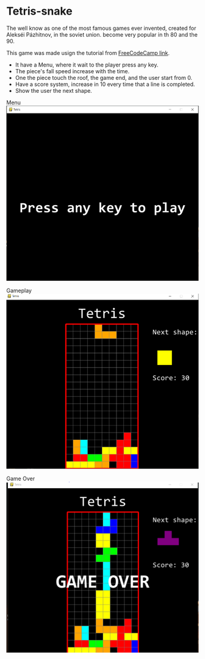 # Tetris-snake
The well know as one of the most famous games ever invented, created for  Alekséi Pázhitnov, in the soviet union. become very popular in th 80
and the 90.

This game was made usign the tutorial from [FreeCodeCamp link](https://www.youtube.com/watch?v=XGf2GcyHPhc&list=PLxQEvYh-BWSAE2UioFHUBO_8W-IYu20dM&index=34&t=15222shttps://www.google.com).

- It have a Menu, where it wait to the player press any key.
- The piece's fall speed increase with the time.
- One the piece touch the roof, the game end, and the user start from 0.
- Have a score system, increase in 10 every time that a line is completed.
- Show the user the next shape.

Menu
![Start Menu](img/inicio_tetris.png)

Gameplay
![Game](img/juegoi_tetris.png)

Game Over
![Game Over](img/GO_Tretis.png)

